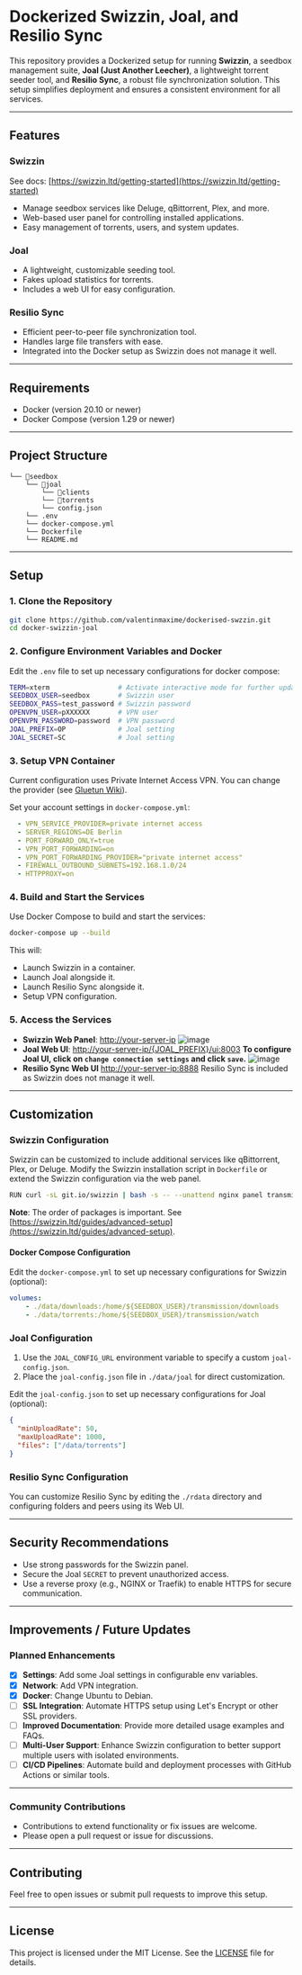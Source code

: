 # Dockerized Swizzin, Joal, and Resilio Sync

This repository provides a Dockerized setup for running **Swizzin**, a seedbox management suite, **Joal (Just Another Leecher)**, a lightweight torrent seeder tool, and **Resilio Sync**, a robust file synchronization solution. This setup simplifies deployment and ensures a consistent environment for all services.

---

## Features

### Swizzin

See docs: [https://swizzin.ltd/getting-started](https://swizzin.ltd/getting-started)

- Manage seedbox services like Deluge, qBittorrent, Plex, and more.
- Web-based user panel for controlling installed applications.
- Easy management of torrents, users, and system updates.

### Joal

- A lightweight, customizable seeding tool.
- Fakes upload statistics for torrents.
- Includes a web UI for easy configuration.

### Resilio Sync

- Efficient peer-to-peer file synchronization tool.
- Handles large file transfers with ease.
- Integrated into the Docker setup as Swizzin does not manage it well.

---

## Requirements

- Docker (version 20.10 or newer)
- Docker Compose (version 1.29 or newer)

---

## Project Structure

```
└── 📁seedbox
    └── 📁joal
        └── 📁clients
        └── 📁torrents
        └── config.json
    └── .env
    └── docker-compose.yml
    └── Dockerfile
    └── README.md
```

---

## Setup

### 1. Clone the Repository

```bash
git clone https://github.com/valentinmaxime/dockerised-swzzin.git
cd docker-swizzin-joal
```

### 2. Configure Environment Variables and Docker

Edit the `.env` file to set up necessary configurations for docker compose:

```bash
TERM=xterm                 # Activate interactive mode for further updates
SEEDBOX_USER=seedbox       # Swizzin user
SEEDBOX_PASS=test_password # Swizzin password
OPENVPN_USER=pXXXXXX       # VPN user
OPENVPN_PASSWORD=password  # VPN password
JOAL_PREFIX=OP             # Joal setting
JOAL_SECRET=SC             # Joal setting
```

### 3. Setup VPN Container

Current configuration uses Private Internet Access VPN. You can change the provider (see [Gluetun Wiki](https://github.com/qdm12/gluetun-wiki/tree/main/setup/providers)).

Set your account settings in `docker-compose.yml`:

```yml
  - VPN_SERVICE_PROVIDER=private internet access
  - SERVER_REGIONS=DE Berlin
  - PORT_FORWARD_ONLY=true
  - VPN_PORT_FORWARDING=on
  - VPN_PORT_FORWARDING_PROVIDER="private internet access"
  - FIREWALL_OUTBOUND_SUBNETS=192.168.1.0/24
  - HTTPPROXY=on
```

### 4. Build and Start the Services

Use Docker Compose to build and start the services:

```bash
docker-compose up --build
```

This will:
- Launch Swizzin in a container.
- Launch Joal alongside it.
- Launch Resilio Sync alongside it.
- Setup VPN configuration.

### 5. Access the Services

- **Swizzin Web Panel**: [http://your-server-ip](http://your-server-ip)
  ![image](swizzin.PNG)
- **Joal Web UI**: [http://your-server-ip/{JOAL_PREFIX}/ui:8003](http://your-server-ip/{JOAL_PREFIX}/ui:8003)
  **To configure Joal UI, click on `change connection settings` and click `save`.**
  ![image](joal_conf.PNG)
- **Resilio Sync Web UI** [http://your-server-ip:8888](http://your-server-ip:8888)
Resilio Sync is included as Swizzin does not manage it well.

---

## Customization

### Swizzin Configuration
Swizzin can be customized to include additional services like qBittorrent, Plex, or Deluge. Modify the Swizzin installation script in `Dockerfile` or extend the Swizzin configuration via the web panel.

```bash
RUN curl -sL git.io/swizzin | bash -s -- --unattend nginx panel transmission radarr sonarr --user $SEEDBOX_USER --pass $SEEDBOX_PASS
```

**Note**: The order of packages is important. See [https://swizzin.ltd/guides/advanced-setup](https://swizzin.ltd/guides/advanced-setup).

#### Docker Compose Configuration

Edit the `docker-compose.yml` to set up necessary configurations for Swizzin (optional):

```yml
volumes:
    - ./data/downloads:/home/${SEEDBOX_USER}/transmission/downloads
    - ./data/torrents:/home/${SEEDBOX_USER}/transmission/watch
```


### Joal Configuration
1. Use the `JOAL_CONFIG_URL` environment variable to specify a custom `joal-config.json`.
2. Place the `joal-config.json` file in `./data/joal` for direct customization.


Edit the `joal-config.json` to set up necessary configurations for Joal (optional):

```json
{
  "minUploadRate": 50,
  "maxUploadRate": 1000,
  "files": ["/data/torrents"]
}
```


### Resilio Sync Configuration
You can customize Resilio Sync by editing the `./rdata` directory and configuring folders and peers using its Web UI.

---

## Security Recommendations

- Use strong passwords for the Swizzin panel.
- Secure the Joal `SECRET` to prevent unauthorized access.
- Use a reverse proxy (e.g., NGINX or Traefik) to enable HTTPS for secure communication.

---

## Improvements / Future Updates

### Planned Enhancements

- [X] **Settings**: Add some Joal settings in configurable env variables.
- [x] **Network**: Add VPN integration.
- [x] **Docker**: Change Ubuntu to Debian.
- [ ] **SSL Integration**: Automate HTTPS setup using Let's Encrypt or other SSL providers.
- [ ] **Improved Documentation**: Provide more detailed usage examples and FAQs.
- [ ] **Multi-User Support**: Enhance Swizzin configuration to better support multiple users with isolated environments.
- [ ] **CI/CD Pipelines**: Automate build and deployment processes with GitHub Actions or similar tools.

---

### Community Contributions

- Contributions to extend functionality or fix issues are welcome.
- Please open a pull request or issue for discussions.

---

## Contributing

Feel free to open issues or submit pull requests to improve this setup.

---

## License

This project is licensed under the MIT License. See the [LICENSE](LICENSE) file for details.

